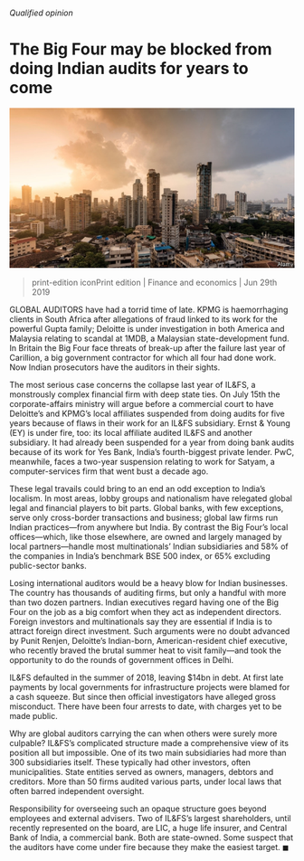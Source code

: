 ###### Qualified opinion

# The Big Four may be blocked from doing Indian audits for years to come 

![image](images/20190629_fnp504.jpg) 

> print-edition iconPrint edition | Finance and economics | Jun 29th 2019 

GLOBAL AUDITORS have had a torrid time of late. KPMG is haemorrhaging clients in South Africa after allegations of fraud linked to its work for the powerful Gupta family; Deloitte is under investigation in both America and Malaysia relating to scandal at 1MDB, a Malaysian state-development fund. In Britain the Big Four face threats of break-up after the failure last year of Carillion, a big government contractor for which all four had done work. Now Indian prosecutors have the auditors in their sights. 

The most serious case concerns the collapse last year of IL&FS, a monstrously complex financial firm with deep state ties. On July 15th the corporate-affairs ministry will argue before a commercial court to have Deloitte’s and KPMG’s local affiliates suspended from doing audits for five years because of flaws in their work for an IL&FS subsidiary. Ernst & Young (EY) is under fire, too: its local affiliate audited IL&FS and another subsidiary. It had already been suspended for a year from doing bank audits because of its work for Yes Bank, India’s fourth-biggest private lender. PwC, meanwhile, faces a two-year suspension relating to work for Satyam, a computer-services firm that went bust a decade ago. 

These legal travails could bring to an end an odd exception to India’s localism. In most areas, lobby groups and nationalism have relegated global legal and financial players to bit parts. Global banks, with few exceptions, serve only cross-border transactions and business; global law firms run Indian practices—from anywhere but India. By contrast the Big Four’s local offices—which, like those elsewhere, are owned and largely managed by local partners—handle most multinationals’ Indian subsidiaries and 58% of the companies in India’s benchmark BSE 500 index, or 65% excluding public-sector banks. 

Losing international auditors would be a heavy blow for Indian businesses. The country has thousands of auditing firms, but only a handful with more than two dozen partners. Indian executives regard having one of the Big Four on the job as a big comfort when they act as independent directors. Foreign investors and multinationals say they are essential if India is to attract foreign direct investment. Such arguments were no doubt advanced by Punit Renjen, Deloitte’s Indian-born, American-resident chief executive, who recently braved the brutal summer heat to visit family—and took the opportunity to do the rounds of government offices in Delhi. 

IL&FS defaulted in the summer of 2018, leaving $14bn in debt. At first late payments by local governments for infrastructure projects were blamed for a cash squeeze. But since then official investigators have alleged gross misconduct. There have been four arrests to date, with charges yet to be made public. 

Why are global auditors carrying the can when others were surely more culpable? IL&FS’s complicated structure made a comprehensive view of its position all but impossible. One of its two main subsidiaries had more than 300 subsidiaries itself. These typically had other investors, often municipalities. State entities served as owners, managers, debtors and creditors. More than 50 firms audited various parts, under local laws that often barred independent oversight. 

Responsibility for overseeing such an opaque structure goes beyond employees and external advisers. Two of IL&FS’s largest shareholders, until recently represented on the board, are LIC, a huge life insurer, and Central Bank of India, a commercial bank. Both are state-owned. Some suspect that the auditors have come under fire because they make the easiest target. ◼ 

